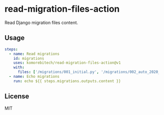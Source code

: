 # read-migration-files-action

Read Django migration files content.

## Usage

```yaml
steps:
  - name: Read migrations
    id: migrations
    uses: komorebitech/read-migration-files-action@v1
    with:
      files: ['/migrations/001_initial.py', '/migrations/002_auto_2020_08_11_545462.py']
  - name: Echo migrations
    run: echo ${{ steps.migrations.outputs.content }}
```

## License

MIT
